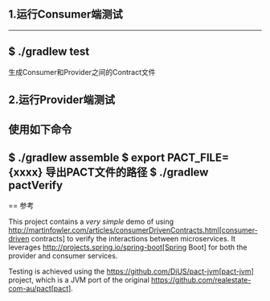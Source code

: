 ## 1.运行Consumer端测试

----
$ ./gradlew test
----
生成Consumer和Provider之间的Contract文件


## 2.运行Provider端测试

使用如下命令
----
$ ./gradlew assemble 
$ export PACT_FILE={xxxx} 导出PACT文件的路径
$ ./gradlew pactVerify
----


== 参考

This project contains a *very simple* demo of using http://martinfowler.com/articles/consumerDrivenContracts.html[consumer-driven contracts] to verify the interactions between microservices.
It leverages http://projects.spring.io/spring-boot[Spring Boot] for both the provider and consumer services.

Testing is achieved using the https://github.com/DiUS/pact-jvm[pact-jvm] project, which is a JVM port of the original https://github.com/realestate-com-au/pact[pact].
